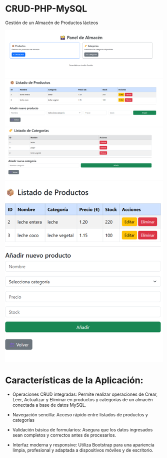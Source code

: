 # CRUD-PHP-MySQL

Gestión de un Almacén de Productos lácteos

<img src="img/Captura de pantalla 2025-10-05 162256.png">
<img src="img/Captura de pantalla 2025-10-05 162305.png">
<img src="img/Captura de pantalla 2025-10-05 162323.png">
<img src="img/Captura de pantalla 2025-10-05 162341.png">

# Características de la Aplicación:

* Operaciones CRUD integradas: Permite realizar operaciones de Crear, Leer, Actualizar y Eliminar en productos y categorías de un almacén conectada a base de datos MySQL.

* Navegación sencilla: Acceso rápido entre listados de productos y categorías

* Validación básica de formularios: Asegura que los datos ingresados sean completos y correctos antes de procesarlos.

* Interfaz moderna y responsive: Utiliza Bootstrap para una apariencia limpia, profesional y adaptada a dispositivos móviles y de escritorio.